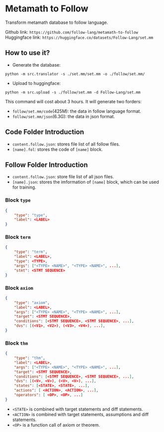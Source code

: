 
# Metamath to Follow 

Transform metamath database to follow language.

Github link: `https://github.com/follow-lang/metamath-to-follow` 
Huggingface link: `https://huggingface.co/datasets/Follow-Lang/set.mm`

## How to use it?

- Generate the database:

```
python -m src.translator -s ./set.mm/set.mm -o ./follow/set.mm/
```

- Upload to huggingface:

```
python -m src.upload -s ./follow/set.mm -d Follow-Lang/set.mm
```


This command will cost about 3 hours. It will generate two forders:

- `follow/set.mm/code`(425M): the data in follow language format.
- `follow/set.mm/json`(6.3G): the data in json format.


## Code Folder Introduction

- `content.follow.json`: stores file list of all follow files.
- `[name].fol`: stores the code of `[name]` block.

## Follow Folder Introduction

- `content.follow.json`: store file list of all json files.
- `[name].json`: stores the imformation of `[name]` block, which can be used for training.

### Block `type` 

```json
{
    "type": "type",
    "label": <LABEL>
}
```

### Block `term` 

```json
{
    "type": "term",
    "label": <LABEL>,
    "type": <TYPE>,
    "args": ["<TYPE> <NAME>", "<TYPE> <NAME>", ...],
    "stmt": <STMT SEQUENCE>
}
```

### Block `axiom` 

```json
{
    "type": "axiom",
    "label": <LABEL>,
    "args": ["<TYPE> <NAME>", "<TYPE> <NAME>", ...],
    "target": <STMT SEQUENCE>,
    "conditions": [<STMT SEQUENCE>, <STMT SEQUENCE>, ...],
    "dvs": [(<V1>, <V2>), (<V3>, <V4>), ...],
}
```

### Block `thm`

```json
{
    "type": "thm",
    "label": <LABEL>,
    "args": ["<TYPE> <NAME>", "<TYPE> <NAME>", ...],
    "target": <STMT SEQUENCE>,
    "conditions": [<STMT SEQUENCE>, <STMT SEQUENCE>, ...],
    "dvs": [(<V>, <V>), (<V>, <V>), ...],
    "states": [<STATE>, <STATE>, ...],
    "actions": [ <ACTION>, <ACTION>, ...],
    "operators": [ <OP>, <OP>, ...]
}
```

- `<STATE>` is combined with target statements and diff statements.
- `<ACTION>` is combined with target statements, assumptions and diff statements.
- `<OP>` is a function call of axiom or theorem.
